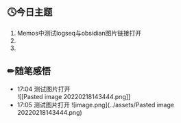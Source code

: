 ## 🕓今日主题
1. Memos中测试logseq与obsidian图片链接打开
2. 
3.

## ✏随笔感悟
- 17:04 测试图片打开<br>![[Pasted image 20220218143444.png]]
- 17:05 测试图片打开 ![image.png](../assets/Pasted image 20220218143444.png)